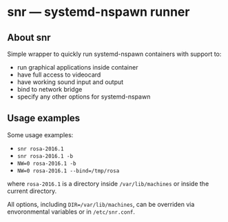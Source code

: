 # snr — systemd-nspawn runner

## About snr

Simple wrapper to quickly run systemd-nspawn containers with support to:

* run graphical applications inside container
* have full access to videocard
* have working sound input and output
* bind to network bridge
* specify any other options for systemd-nspawn

## Usage examples

Some usage examples:

* `snr rosa-2016.1`
* `snr rosa-2016.1 -b`
* `NW=0 rosa-2016.1 -b`
* `NW=0 rosa-2016.1 --bind=/tmp/rosa`

where `rosa-2016.1` is a directory inside `/var/lib/machines` or inside the current directory.

All options, including `DIR=/var/lib/machines`, can be overriden via envoronmental variables or in `/etc/snr.conf`.


